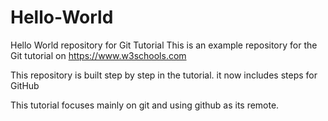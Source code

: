 # Hello-World

Hello World repository for Git Tutorial
This is an example repository for the Git tutorial on https://www.w3schools.com

This repository is built step by step in the tutorial.
it now includes steps for GitHub

This tutorial focuses mainly on git and using github as its remote.
